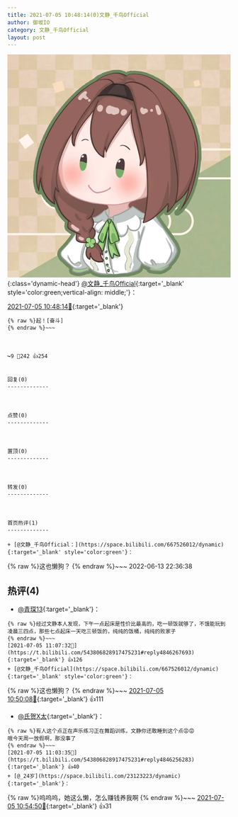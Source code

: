 ```yaml
---
title: 2021-07-05 10:48:14(0)文静_千鸟Official
author: 御坂IO
category: 文静_千鸟Official
layout: post
---
```


![img](/images/ac7482ed1b9a7f203dc68c0c4a77c488a27b108a.jpg){:class='dynamic-head'}
[@文静_千鸟Official](https://space.bilibili.com/667526012/dynamic){:target='_blank' style='color:green;vertical-align: middle;'}：

[2021-07-05 10:48:14🔗](https://t.bilibili.com/543806828917475231){:target='_blank'}

~~~
{% raw %}起！[奋斗]
{% endraw %}~~~



↪️9 💬242 👍254


回复(0)
-------------



点赞(0)
-------------



置顶(0)
-------------



转发(0)
-------------



首页热评(1)
-------------

+ [@文静_千鸟Official：](https://space.bilibili.com/667526012/dynamic){:target='_blank' style='color:green'}：
~~~
{% raw %}这也懒狗？
{% endraw %}~~~
2022-06-13 22:36:38


热评(4)
-------------

+ [@青琛13](https://space.bilibili.com/9027862/dynamic){:target='_blank'}：
~~~
{% raw %}经过文静本人发现，下午一点起床是性价比最高的，吃一顿饭就够了，不饿能玩到凌晨三四点，那些七点起床一天吃三顿饭的，纯纯的饭桶，纯纯的败家子
{% endraw %}~~~
[2021-07-05 11:07:32🔗](https://t.bilibili.com/543806828917475231#reply4846267693){:target='_blank'} 👍126
+ [@文静_千鸟Official](https://space.bilibili.com/667526012/dynamic){:target='_blank' style='color:green'}：
~~~
{% raw %}这也懒狗？
{% endraw %}~~~
[2021-07-05 10:50:08🔗](https://t.bilibili.com/543806828917475231#reply4846195845){:target='_blank'} 👍111
+ [@氏贺X太](https://space.bilibili.com/2536465/dynamic){:target='_blank'}：
~~~
{% raw %}有人这个点正在声乐练习正在舞蹈训练，文静你还敢睡到这个点😡😡
哦今天周一放假啊，那没事了
{% endraw %}~~~
[2021-07-05 11:03:35🔗](https://t.bilibili.com/543806828917475231#reply4846256283){:target='_blank'} 👍40
+ [@_24岁](https://space.bilibili.com/23123223/dynamic){:target='_blank'}：
~~~
{% raw %}呜呜呜，她这么懒，怎么赚钱养我啊
{% endraw %}~~~
[2021-07-05 10:54:50🔗](https://t.bilibili.com/543806828917475231#reply4846204609){:target='_blank'} 👍31


